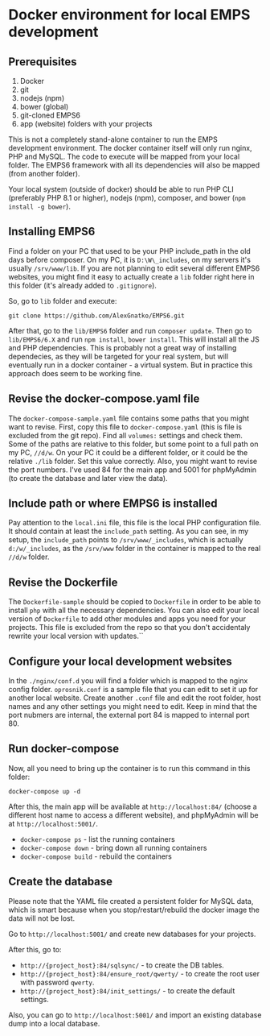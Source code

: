 # Docker environment for local EMPS development

## Prerequisites
1. Docker
2. git
3. nodejs (npm)
4. bower (global)
5. git-cloned EMPS6
6. app (website) folders with your projects

This is not a completely stand-alone container to run the EMPS development environment. 
The docker container itself will only run nginx, PHP and MySQL. The code to execute will be
mapped from your local folder. The EMPS6 framework with all its dependencies
will also be mapped (from another folder).

Your local system (outside of docker) should be able to run PHP CLI (preferably PHP 8.1
or higher), nodejs (npm), composer, and bower (`npm install -g bower`).

## Installing EMPS6
Find a folder on your PC that used to be your PHP include_path in the old days before
composer. On my PC, it is `D:\W\_includes`, on my servers it's usually `/srv/www/lib`.
If you are not planning to edit several different EMPS6 websites, you might find it
easy to actually create a `lib` folder right here in this folder (it's already added
to `.gitignore`).

So, go to `lib` folder and execute:

```
git clone https://github.com/AlexGnatko/EMPS6.git
```

After that, go to the `lib/EMPS6` folder and run `composer update`.
Then go to `lib/EMPS6/6.X` and run `npm install`, `bower install`. This
will install all the JS and PHP dependencies. This is probably not a great way of
installing dependecies, as they will be targeted for your real system, but will
eventually run in a docker container - a virtual system. But in practice this approach
does seem to be working fine.

## Revise the docker-compose.yaml file

The `docker-compose-sample.yaml` file contains some paths that you might want to revise.
First, copy this file to `docker-compose.yaml` (this is file is excluded from the git repo).
Find all `volumes:` settings and check them.
Some of the paths are relative to this folder, but some point to a full path on my PC, `//d/w`. 
On your PC it could be a different folder,
or it could be the relative `./lib` folder. Set this value correctly. Also,
you might want to revise the port numbers. I've used 84 for the main app and
5001 for phpMyAdmin (to create the database and later view the data).

## Include path or where EMPS6 is installed

Pay attention to the `local.ini` file, this file is the local PHP configuration file.
It should contain at least the `include_path` setting. As you can see, in my setup,
the `include_path` points to `/srv/www/_includes`, which is actually `d:/w/_includes`,
as the `/srv/www` folder in the container is mapped to the real `//d/w` folder.

## Revise the Dockerfile

The `Dockerfile-sample` should be copied to `Dockerfile` in order to be able to install
`php` with all the necessary dependencies. You can also edit your local version of `Dockerfile`
to add other modules and apps you need for your projects. This file is excluded from the repo
so that you don't accidentaly rewrite your local version with updates.``

## Configure your local development websites

In the `./nginx/conf.d` you will find a folder which is mapped to the nginx config folder.
`oprosnik.conf` is a sample file that you can edit to set it up for another local website.
Create another `.conf` file and edit the root folder, host names and any other settings
you might need to edit. Keep in mind that the port nubmers are internal, the external port
84 is mapped to internal port 80.

## Run docker-compose
Now, all you need to bring up the container is to run this command in this folder:
```
docker-compose up -d
```
After this, the main app will be available at `http://localhost:84/` (choose a
different host name to access a different website), and
phpMyAdmin will be at `http://localhost:5001/`.

* `docker-compose ps` - list the running containers
* `docker-compose down` - bring down all running containers
* `docker-compose build` - rebuild the containers

## Create the database
Please note that the YAML file created a persistent folder for MySQL data, which is
smart because when you stop/restart/rebuild the docker image the data will not be
lost.

Go to `http://localhost:5001/` and create new databases for your projects.

After this, go to:

* `http://{project_host}:84/sqlsync/` - to create the DB tables.
* `http://{project_host}:84/ensure_root/qwerty/` - to create the root user with password
  `qwerty`.
* `http://{project_host}:84/init_settings/` - to create the default settings.

Also, you can go to `http://localhost:5001/` and import an existing database dump into
a local database.

